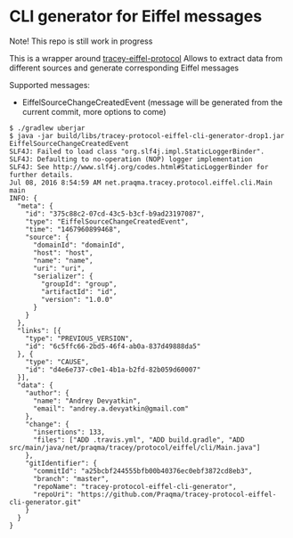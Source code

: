 # CLI generator for Eiffel messages

Note! This repo is still work in progress

This is a wrapper around [tracey-eiffel-protocol](https://github.com/Praqma/tracey-protocol-eiffel)
Allows to extract data from different sources and generate corresponding Eiffel messages

Supported messages:

* EiffelSourceChangeCreatedEvent (message will be generated from the current commit, more options to come)

```
$ ./gradlew uberjar
$ java -jar build/libs/tracey-protocol-eiffel-cli-generator-drop1.jar EiffelSourceChangeCreatedEvent
SLF4J: Failed to load class "org.slf4j.impl.StaticLoggerBinder".
SLF4J: Defaulting to no-operation (NOP) logger implementation
SLF4J: See http://www.slf4j.org/codes.html#StaticLoggerBinder for further details.
Jul 08, 2016 8:54:59 AM net.praqma.tracey.protocol.eiffel.cli.Main main
INFO: {
  "meta": {
    "id": "375c88c2-07cd-43c5-b3cf-b9ad23197087",
    "type": "EiffelSourceChangeCreatedEvent",
    "time": "1467960899468",
    "source": {
      "domainId": "domainId",
      "host": "host",
      "name": "name",
      "uri": "uri",
      "serializer": {
        "groupId": "group",
        "artifactId": "id",
        "version": "1.0.0"
      }
    }
  },
  "links": [{
    "type": "PREVIOUS_VERSION",
    "id": "6c5ffc66-2bd5-46f4-ab0a-837d49888da5"
  }, {
    "type": "CAUSE",
    "id": "d4e6e737-c0e1-4b1a-b2fd-82b059d60007"
  }],
  "data": {
    "author": {
      "name": "Andrey Devyatkin",
      "email": "andrey.a.devyatkin@gmail.com"
    },
    "change": {
      "insertions": 133,
      "files": ["ADD .travis.yml", "ADD build.gradle", "ADD src/main/java/net/praqma/tracey/protocol/eiffel/cli/Main.java"]
    },
    "gitIdentifier": {
      "commitId": "a25bcbf244555bfb00b40376ec0ebf3872cd8eb3",
      "branch": "master",
      "repoName": "tracey-protocol-eiffel-cli-generator",
      "repoUri": "https://github.com/Praqma/tracey-protocol-eiffel-cli-generator.git"
    }
  }
}
```